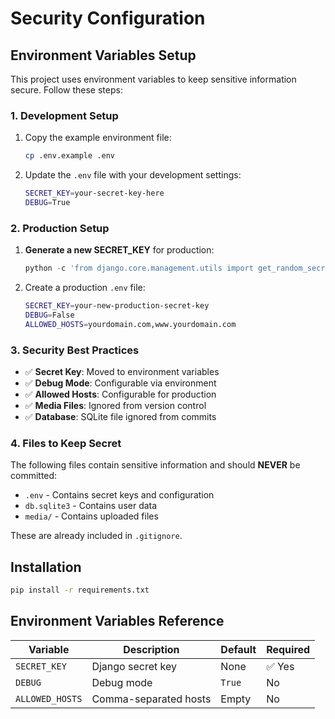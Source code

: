 # Security Configuration

## Environment Variables Setup

This project uses environment variables to keep sensitive information secure. Follow these steps:

### 1. Development Setup

1. Copy the example environment file:

   ```bash
   cp .env.example .env
   ```

2. Update the `.env` file with your development settings:

   ```bash
   SECRET_KEY=your-secret-key-here
   DEBUG=True
   ```

### 2. Production Setup

1. **Generate a new SECRET_KEY** for production:

   ```python
   python -c 'from django.core.management.utils import get_random_secret_key; print(get_random_secret_key())'
   ```

2. Create a production `.env` file:

   ```bash
   SECRET_KEY=your-new-production-secret-key
   DEBUG=False
   ALLOWED_HOSTS=yourdomain.com,www.yourdomain.com
   ```

### 3. Security Best Practices

- ✅ **Secret Key**: Moved to environment variables
- ✅ **Debug Mode**: Configurable via environment
- ✅ **Allowed Hosts**: Configurable for production
- ✅ **Media Files**: Ignored from version control
- ✅ **Database**: SQLite file ignored from commits

### 4. Files to Keep Secret

The following files contain sensitive information and should **NEVER** be committed:

- `.env` - Contains secret keys and configuration
- `db.sqlite3` - Contains user data
- `media/` - Contains uploaded files

These are already included in `.gitignore`.

## Installation

```bash
pip install -r requirements.txt
```

## Environment Variables Reference

| Variable | Description | Default | Required |
|----------|-------------|---------|----------|
| `SECRET_KEY` | Django secret key | None | ✅ Yes |
| `DEBUG` | Debug mode | `True` | No |
| `ALLOWED_HOSTS` | Comma-separated hosts | Empty | No |
